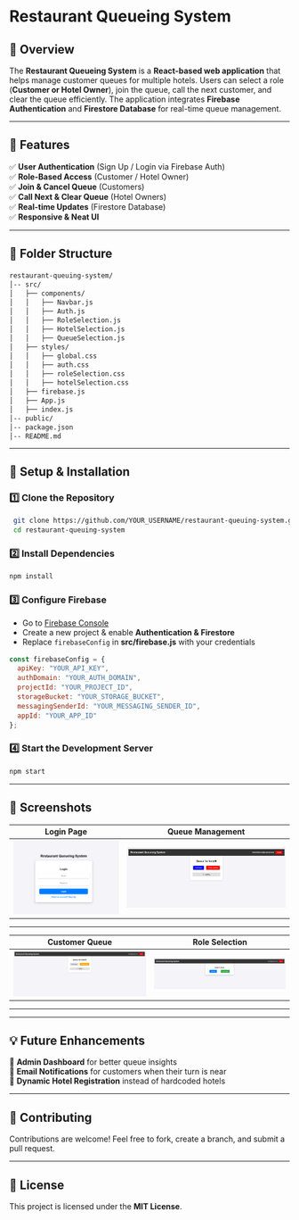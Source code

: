 # Restaurant Queueing System

## 🚀 Overview
The **Restaurant Queueing System** is a **React-based web application** that helps manage customer queues for multiple hotels. Users can select a role (**Customer or Hotel Owner**), join the queue, call the next customer, and clear the queue efficiently. The application integrates **Firebase Authentication** and **Firestore Database** for real-time queue management.

---

## 🎯 Features
✅ **User Authentication** (Sign Up / Login via Firebase Auth)  
✅ **Role-Based Access** (Customer / Hotel Owner)  
✅ **Join & Cancel Queue** (Customers)  
✅ **Call Next & Clear Queue** (Hotel Owners)  
✅ **Real-time Updates** (Firestore Database)  
✅ **Responsive & Neat UI**  

---

## 📂 Folder Structure
```
restaurant-queuing-system/
│-- src/
│   ├── components/
│   │   ├── Navbar.js
│   │   ├── Auth.js
│   │   ├── RoleSelection.js
│   │   ├── HotelSelection.js
│   │   ├── QueueSelection.js
│   ├── styles/
│   │   ├── global.css
│   │   ├── auth.css
│   │   ├── roleSelection.css
│   │   ├── hotelSelection.css
│   ├── firebase.js
│   ├── App.js
│   ├── index.js
│-- public/
│-- package.json
│-- README.md
```

---

## 🔧 Setup & Installation
### 1️⃣ Clone the Repository
```sh
 git clone https://github.com/YOUR_USERNAME/restaurant-queuing-system.git
 cd restaurant-queuing-system
```

### 2️⃣ Install Dependencies
```sh
npm install
```

### 3️⃣ Configure Firebase
- Go to [Firebase Console](https://console.firebase.google.com/)
- Create a new project & enable **Authentication & Firestore**
- Replace `firebaseConfig` in **src/firebase.js** with your credentials

```javascript
const firebaseConfig = {
  apiKey: "YOUR_API_KEY",
  authDomain: "YOUR_AUTH_DOMAIN",
  projectId: "YOUR_PROJECT_ID",
  storageBucket: "YOUR_STORAGE_BUCKET",
  messagingSenderId: "YOUR_MESSAGING_SENDER_ID",
  appId: "YOUR_APP_ID"
};
```

### 4️⃣ Start the Development Server
```sh
npm start
```

---

## 📸 Screenshots
| **Login Page** | **Queue Management** |
|---------------|--------------------|
| ![Login](./screenshots/LoginPage.png) | ![Hotel Queue View](./screenshots/HotelQueueViewWindow.png) |
------------------------------------------------------------------------------------------------------
| **Customer Queue** | **Role Selection** |
|-------------------|------------------|
| ![Customer Queue](./screenshots/CustomerQueueWindow.png) | ![Role Selection](./screenshots/RoleSelection.png) |
-------------------------------------------------------------------------------------------------
---

## 💡 Future Enhancements
🚀 **Admin Dashboard** for better queue insights  
🚀 **Email Notifications** for customers when their turn is near  
🚀 **Dynamic Hotel Registration** instead of hardcoded hotels  

---

## 🤝 Contributing
Contributions are welcome! Feel free to fork, create a branch, and submit a pull request.  

---

## 📜 License
This project is licensed under the **MIT License**.

